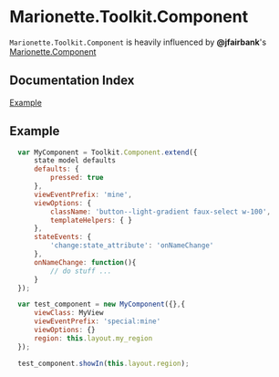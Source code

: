 # Marionette.Toolkit.Component

`Marionette.Toolkit.Component` is heavily influenced by **@jfairbank**'s [Marionette.Component](https://github.com/jfairbank/marionette.component)

## Documentation Index
  [Example](#example)

## Example

```js
  var MyComponent = Toolkit.Component.extend({
      state model defaults
      defaults: {
          pressed: true
      },
      viewEventPrefix: 'mine',
      viewOptions: {
          className: 'button--light-gradient faux-select w-100',
          templateHelpers: { }
      },
      stateEvents: {
          'change:state_attribute': 'onNameChange'
      },
      onNameChange: function(){
          // do stuff ...
      }
  });

  var test_component = new MyComponent({},{
      viewClass: MyView
      viewEventPrefix: 'special:mine'
      viewOptions: {}
      region: this.layout.my_region
  });

  test_component.showIn(this.layout.region);
```



